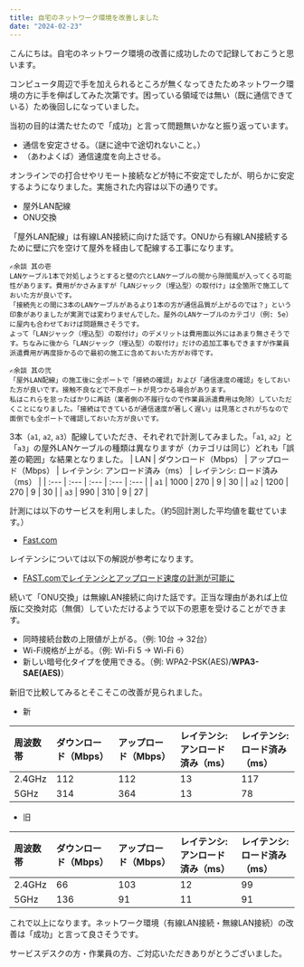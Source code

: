 ```yaml
---
title: 自宅のネットワーク環境を改善しました
date: "2024-02-23"
---
```

こんにちは。自宅のネットワーク環境の改善に成功したので記録しておこうと思います。

コンピュータ周辺で手を加えられるところが無くなってきたためネットワーク環境の方に手を伸ばしてみた次第です。困っている領域では無い（既に通信できている）ため後回しになっていました。

当初の目的は満たせたので「成功」と言って問題無いかなと振り返っています。
- 通信を安定させる。（謎に途中で途切れないこと。）
- （あわよくば）通信速度を向上させる。

オンラインでの打合せやリモート接続などが特に不安定でしたが、明らかに安定するようになりました。実施された内容は以下の通りです。
- 屋外LAN配線
- ONU交換

「屋外LAN配線」は有線LAN接続に向けた話です。ONUから有線LAN接続するために壁に穴を空けて屋外を経由して配線する工事になります。
```
✍余談 其の壱
LANケーブル1本で対処しようとすると壁の穴とLANケーブルの間から隙間風が入ってくる可能性があります。費用がかさみますが「LANジャック（埋込型）の取付け」は全箇所で施工しておいた方が良いです。
「接続先との間に3本のLANケーブルがあるより1本の方が通信品質が上がるのでは？」という印象がありましたが実測では変わりませんでした。屋外のLANケーブルのカテゴリ（例: 5e）に屋内も合わせておけば問題無さそうです。
よって「LANジャック（埋込型）の取付け」のデメリットは費用面以外にはあまり無さそうです。ちなみに後から「LANジャック（埋込型）の取付け」だけの追加工事もできますが作業員派遣費用が再度掛かるので最初の施工に含めておいた方がお得です。
```
```
✍余談 其の弐
「屋外LAN配線」の施工後に全ポートで「接続の確認」および「通信速度の確認」をしておいた方が良いです。接触不良などで不良ポートが見つかる場合があります。
私はこれらを怠ったばかりに再訪（業者側の不履行なので作業員派遣費用は免除）していただくことになりました。「接続はできているが通信速度が著しく遅い」は見落とされがちなので面倒でも全ポートで確認しておいた方が良いです。
```

3本（`a1`, `a2`, `a3`）配線していただき、それぞれで計測してみました。「`a1`, `a2`」と「`a3`」の屋外LANケーブルの種類は異なりますが（カテゴリは同じ）どれも「誤差の範囲」な結果となりました。
| LAN | ダウンロード（Mbps） | アップロード（Mbps） | レイテンシ: アンロード済み（ms） | レイテンシ: ロード済み（ms） |
| :--- | :--- | :--- | :--- | :--- |
| `a1` | 1000 | 270 | 9 | 30 |
| `a2` | 1200 | 270 | 9 | 30 |
| `a3` | 990 | 310 | 9 | 27 |

計測には以下のサービスを利用しました。（約5回計測した平均値を載せています。）
- [Fast.com](https://fast.com/)

レイテンシについては以下の解説が参考になります。
- [FAST.comでレイテンシとアップロード速度の計測が可能に](https://about.netflix.com/ja/news/fast-com-now-measures-latency-and-upload-speed)

続いて「ONU交換」は無線LAN接続に向けた話です。正当な理由があれば上位版に交換対応（無償）していただけるようで以下の恩恵を受けることができます。
- 同時接続台数の上限値が上がる。（例: 10台 → 32台）
- Wi-Fi規格が上がる。（例: Wi-Fi 5 → Wi-Fi 6）
- 新しい暗号化タイプを使用できる。（例: WPA2-PSK(AES)/**WPA3-SAE(AES)**）

新旧で比較してみるとそこそこの改善が見られました。
- 新

| 周波数帯 | ダウンロード（Mbps） | アップロード（Mbps） | レイテンシ: アンロード済み（ms） | レイテンシ: ロード済み（ms） |
| :--- | :--- | :--- | :--- | :--- |
| 2.4GHz | 112 | 112 | 13 | 117 |
| 5GHz | 314 | 364 | 13 | 78 |

- 旧

| 周波数帯 | ダウンロード（Mbps） | アップロード（Mbps） | レイテンシ: アンロード済み（ms） | レイテンシ: ロード済み（ms） |
| :--- | :--- | :--- | :--- | :--- |
| 2.4GHz | 66 | 103 | 12 | 99 |
| 5GHz | 136 | 91 | 11 | 91 |

これで以上になります。ネットワーク環境（有線LAN接続・無線LAN接続）の改善は「成功」と言って良さそうです。

サービスデスクの方・作業員の方、ご対応いただきありがとうございました。

